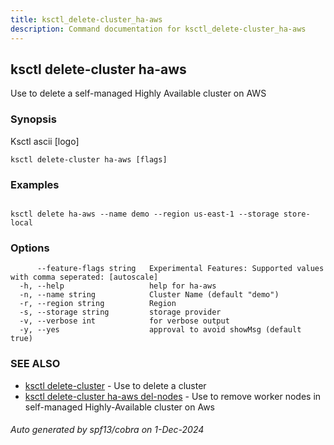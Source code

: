 ```yaml
---
title: ksctl_delete-cluster_ha-aws
description: Command documentation for ksctl_delete-cluster_ha-aws
---
```


## ksctl delete-cluster ha-aws

Use to delete a self-managed Highly Available cluster on AWS

### Synopsis

Ksctl ascii [logo]

```
ksctl delete-cluster ha-aws [flags]
```

### Examples

```

ksctl delete ha-aws --name demo --region us-east-1 --storage store-local

```

### Options

```
      --feature-flags string   Experimental Features: Supported values with comma seperated: [autoscale]
  -h, --help                   help for ha-aws
  -n, --name string            Cluster Name (default "demo")
  -r, --region string          Region
  -s, --storage string         storage provider
  -v, --verbose int            for verbose output
  -y, --yes                    approval to avoid showMsg (default true)
```

### SEE ALSO

* [ksctl delete-cluster](ksctl_delete-cluster.md)	 - Use to delete a cluster
* [ksctl delete-cluster ha-aws del-nodes](ksctl_delete-cluster_ha-aws_del-nodes.md)	 - Use to remove worker nodes in self-managed Highly-Available cluster on Aws

###### Auto generated by spf13/cobra on 1-Dec-2024
